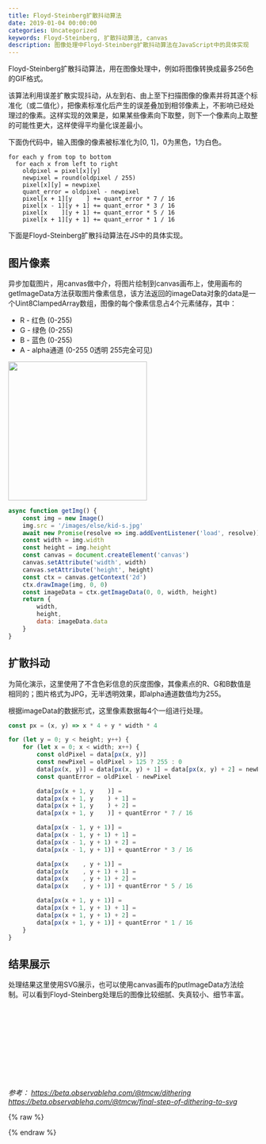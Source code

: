 ```yaml
---
title: Floyd-Steinberg扩散抖动算法
date: 2019-01-04 00:00:00
categories: Uncategorized
keywords: Floyd-Steinberg, 扩散抖动算法, canvas
description: 图像处理中Floyd-Steinberg扩散抖动算法在JavaScript中的具体实现
---
```


Floyd-Steinberg扩散抖动算法，用在图像处理中，例如将图像转换成最多256色的GIF格式。

该算法利用误差扩散实现抖动，从左到右、由上至下扫描图像的像素并将其逐个标准化（或二值化），把像素标准化后产生的误差叠加到相邻像素上，不影响已经处理过的像素。这样实现的效果是，如果某些像素向下取整，则下一个像素向上取整的可能性更大，这样使得平均量化误差最小。

下面伪代码中，输入图像的像素被标准化为[0, 1]，0为黑色，1为白色。

```
for each y from top to bottom
  for each x from left to right
    oldpixel = pixel[x][y]
    newpixel = round(oldpixel / 255)
    pixel[x][y] = newpixel
    quant_error = oldpixel - newpixel
    pixel[x + 1][y    ] += quant_error * 7 / 16
    pixel[x - 1][y + 1] += quant_error * 3 / 16
    pixel[x    ][y + 1] += quant_error * 5 / 16
    pixel[x + 1][y + 1] += quant_error * 1 / 16
```

下面是Floyd-Steinberg扩散抖动算法在JS中的具体实现。

## 图片像素

异步加载图片，用canvas做中介，将图片绘制到canvas画布上，使用画布的getImageData方法获取图片像素信息，该方法返回的imageData对象的data是一个Uint8ClampedArray数组，图像的每个像素信息占4个元素储存，其中：

- R - 红色 (0-255)
- G - 绿色 (0-255)
- B - 蓝色 (0-255)
- A - alpha通道 (0-255 0透明 255完全可见)

<div class="scrollable-wrapper"><img src="/images/else/kid-l.jpg" width="280"></div>

``` JavaScript
async function getImg() {
    const img = new Image()
    img.src = '/images/else/kid-s.jpg'
    await new Promise(resolve => img.addEventListener('load', resolve))
    const width = img.width
    const height = img.height
    const canvas = document.createElement('canvas')
    canvas.setAttribute('width', width)
    canvas.setAttribute('height', height)
    const ctx = canvas.getContext('2d')
    ctx.drawImage(img, 0, 0)
    const imageData = ctx.getImageData(0, 0, width, height)
    return {
        width,
        height,
        data: imageData.data
    }
}
```

## 扩散抖动

为简化演示，这里使用了不含色彩信息的灰度图像，其像素点的R、G和B数值是相同的；图片格式为JPG，无半透明效果，即alpha通道数值均为255。

根据imageData的数据形式，这里像素数据每4个一组进行处理。

``` JavaScript
const px = (x, y) => x * 4 + y * width * 4

for (let y = 0; y < height; y++) {
    for (let x = 0; x < width; x++) {
        const oldPixel = data[px(x, y)]
        const newPixel = oldPixel > 125 ? 255 : 0
        data[px(x, y)] = data[px(x, y) + 1] = data[px(x, y) + 2] = newPixel
        const quantError = oldPixel - newPixel

        data[px(x + 1, y    )] =
        data[px(x + 1, y    ) + 1] =
        data[px(x + 1, y    ) + 2] =
        data[px(x + 1, y    )] + quantError * 7 / 16

        data[px(x - 1, y + 1)] =
        data[px(x - 1, y + 1) + 1] =
        data[px(x - 1, y + 1) + 2] =
        data[px(x - 1, y + 1)] + quantError * 3 / 16

        data[px(x    , y + 1)] =
        data[px(x    , y + 1) + 1] =
        data[px(x    , y + 1) + 2] =
        data[px(x    , y + 1)] + quantError * 5 / 16

        data[px(x + 1, y + 1)] =
        data[px(x + 1, y + 1) + 1] =
        data[px(x + 1, y + 1) + 2] =
        data[px(x + 1, y + 1)] + quantError * 1 / 16
    }
}
```

## 结果展示

处理结果这里使用SVG展示，也可以使用canvas画布的putImageData方法绘制。可以看到Floyd-Steinberg处理后的图像比较细腻、失真较小、细节丰富。

<div class="scrollable-wrapper"><svg id="dithering"></svg></div>

<cite>参考：
https://beta.observablehq.com/@tmcw/dithering
https://beta.observablehq.com/@tmcw/final-step-of-dithering-to-svg</cite>


{% raw %}
<script>
async function getImg() {
    const img = new Image()
    img.src = '/images/else/kid-s.jpg'
    await new Promise(resolve => img.addEventListener('load', resolve))
    const width = img.width
    const height = img.height
    const canvas = document.createElement('canvas')
    canvas.setAttribute('width', width)
    canvas.setAttribute('height', height)
    const ctx = canvas.getContext('2d')
    ctx.drawImage(img, 0, 0)
    const imageData = ctx.getImageData(0, 0, width, height)
    return {
        width,
        height,
        data: imageData.data
    }
}


getImg().then(({ width, height, data }) => {

    const px = (x, y) => x * 4 + y * width * 4

    for (let y = 0; y < height; y++) {
        for (let x = 0; x < width; x++) {
            const oldPixel = data[px(x, y)]
            const newPixel = oldPixel > 125 ? 255 : 0
            data[px(x, y)] = data[px(x, y) + 1] = data[px(x, y) + 2] = newPixel
            const quantError = oldPixel - newPixel

            data[px(x + 1, y    )] =
            data[px(x + 1, y    ) + 1] =
            data[px(x + 1, y    ) + 2] =
            data[px(x + 1, y    )] + quantError * 7 / 16

            data[px(x - 1, y + 1)] =
            data[px(x - 1, y + 1) + 1] =
            data[px(x - 1, y + 1) + 2] =
            data[px(x - 1, y + 1)] + quantError * 3 / 16

            data[px(x    , y + 1)] =
            data[px(x    , y + 1) + 1] =
            data[px(x    , y + 1) + 2] =
            data[px(x    , y + 1)] + quantError * 5 / 16

            data[px(x + 1, y + 1)] =
            data[px(x + 1, y + 1) + 1] =
            data[px(x + 1, y + 1) + 2] =
            data[px(x + 1, y + 1)] + quantError * 1 / 16
        }
    }

    const w = width * 4
    let d = ''
    for (let i = 0; i < data.length; i += w) {
        const y = Math.floor(i / w)
        d += `M0, ${y}`
        let line = false
        for (let j = i; j < i + w; j += 4) {
            const co = `${(j % w) / 4}, ${y}`
            if (data[j] === 0) {
                if (!line) {
                    d += 'M' + co
                    line = true
                }
            } else {
                if (line) {
                    d += 'L' + co
                    line = false
                }
            }
        }
    }

    const svg = document.getElementById('dithering')
    svg.setAttribute('width', width)
    svg.setAttribute('height', height)
    svg.innerHTML = `<path d="${d}" stroke="#232520" stroke-width="0.5" fill="none"></path>`

})
</script>
{% endraw %}

